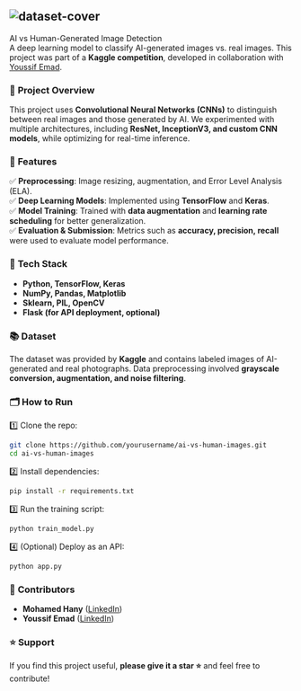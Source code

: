 ## ![dataset-cover](https://github.com/user-attachments/assets/630be7b6-1f0e-41fe-aaea-9f1417988932)
 AI vs Human-Generated Image Detection  
A deep learning model to classify AI-generated images vs. real images. This project was part of a **Kaggle competition**, developed in collaboration with [Youssif Emad](https://linkedin.com/in/youssifemad).  

### 📌 **Project Overview**  
This project uses **Convolutional Neural Networks (CNNs)** to distinguish between real images and those generated by AI. We experimented with multiple architectures, including **ResNet, InceptionV3, and custom CNN models**, while optimizing for real-time inference.

### 🚀 **Features**  
✅ **Preprocessing**: Image resizing, augmentation, and Error Level Analysis (ELA).  
✅ **Deep Learning Models**: Implemented using **TensorFlow** and **Keras**.  
✅ **Model Training**: Trained with **data augmentation** and **learning rate scheduling** for better generalization.  
✅ **Evaluation & Submission**: Metrics such as **accuracy, precision, recall** were used to evaluate model performance.  

### 🔧 **Tech Stack**  
- **Python, TensorFlow, Keras**  
- **NumPy, Pandas, Matplotlib**  
- **Sklearn, PIL, OpenCV**  
- **Flask (for API deployment, optional)**  

### 📚 **Dataset**  
The dataset was provided by **Kaggle** and contains labeled images of AI-generated and real photographs. Data preprocessing involved **grayscale conversion, augmentation, and noise filtering**.

### 🗂 **How to Run**  
1️⃣ Clone the repo:  
```bash
git clone https://github.com/yourusername/ai-vs-human-images.git
cd ai-vs-human-images
```
2️⃣ Install dependencies:  
```bash
pip install -r requirements.txt
```
3️⃣ Run the training script:  
```bash
python train_model.py
```
4️⃣ (Optional) Deploy as an API:  
```bash
python app.py
```

### 👥 **Contributors**  
- **Mohamed Hany** ([LinkedIn](https://www.linkedin.com/in/mohammedhany2324))  
- **Youssif Emad** ([LinkedIn](https://linkedin.com/in/youssifemad))  

### ⭐ **Support**  
If you find this project useful, **please give it a star ⭐** and feel free to contribute!
